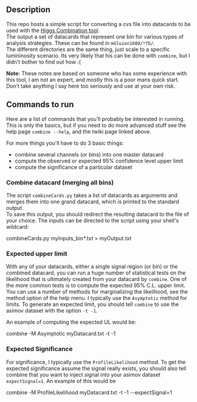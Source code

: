 ## Description

This repo hosts a simple script for converting a cvs file into datacards to be used with the 
[Higgs Combination tool](https://twiki.cern.ch/twiki/bin/view/CMS/SWGuideHiggsAnalysisCombinedLimit#How_to_run_the_tool).  
The output a set of datacards that represent one bin for various types of analysis strategies.  These can be found in `mGluion1600/*fb/`.  
The different directories are the same thing, just scale to a specific lumininosity scenario.  Its very likely that his can be done with 
`combine`, but I didn't bother to find out how :(

**Note:**  These notes are based on someone who has some experience with this tool, I am not an expert, and mostly this
is a poor mans quick start.  Don't take anything I say here too seriously and use at your own risk.

## Commands to run

Here are a list of commands that you'll probably be interested in running.  This is only the basics, but if you need to do more advanced stuff 
see the help page `combine --help`, and the twiki page linked above. 

For more things you'll have to do 3 basic things:

- combine several channels (or bins) into one master datacard
- compute the observed or expected 95% confidence level upper limit
- compute the significance of a particular dataset

### Combine datacard (merging all bins)

The script `combineCards.py` takes a list of datacards as arguments and merges them into one grand datacard, which is printed to the standard output.  
To save this output, you should redirect the resulting datacard to the file of your choice.  The inputs can be directed to the script using 
your shell's wildcard:

combineCards.py myInputs_bin*.txt > myOutput.txt

### Expected upper limit

With any of your datacards, either a single signal region (or bin) or the combined datacard, you can run a huge number of statistical tests
on the likelihood that is ultimately created from your datacard by `combine`.  One of the more common tests is to compute the expected 
95% C.L. upper limit.  You can use a number of methods for marginalizing the likelihood, see the method option of the help menu. I typically use
the `Asymptotic` method for limits.  To generate an expected limit, you should tell `combine` to use the asimov dataset with the option `-t -1`.

An example of computing the expected UL would be:

combine -M Asymptotic myDatacard.txt -t -1

### Expected Significance

For significance, I typically use the `ProfileLikelihood` method.  To get the expected significance assume the signal really exists, you 
should also tell combine that you want to inject signal into your asimov dataset `expectSignal=1`.  An example of this would be

combine -M ProfileLikelihood myDatacard.txt -t -1 --expectSignal=1

